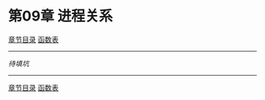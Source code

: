 <h1 id=file_notes>
    第09章 进程关系
</h1>

[章节目录](../../README.md#title_ch09 "返回章节目录")
[函数表](func.md "进入函数表")

---

*待填坑*

---

[章节目录](../../README.md#title_ch08 "返回章节目录")
[函数表](func.md "进入函数表")
